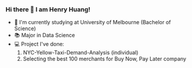 ### Hi there 👋 I am Henry Huang!

- 📕 I'm currently studying at University of Melbourne (Bachelor of Science)
- 📚 Major in Data Science
- 💻 Project I've done:
  1. NYC-Yellow-Taxi-Demand-Analysis (individual)
  2. Selecting the best 100 merchants for Buy Now, Pay Later company
